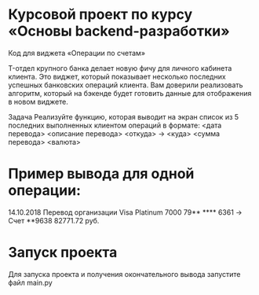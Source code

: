 # Курсовой проект по курсу «Основы backend-разработки»

Код для виджета «Операции по счетам»

T-отдел крупного банка делает новую фичу для личного кабинета клиента. Это виджет, 
который показывает несколько последних успешных банковских операций клиента. 
Вам доверили реализовать алгоритм, который на бэкенде будет готовить данные для отображения в новом виджете.

Задача
Реализуйте функцию, которая выводит на экран список из 5 последних выполненных клиентом операций в формате:
<дата перевода> <описание перевода>
<откуда> -> <куда>
<сумма перевода> <валюта>
# Пример вывода для одной операции:
14.10.2018 Перевод организации
Visa Platinum 7000 79** **** 6361 -> Счет **9638
82771.72 руб.

# Запуск проекта
Для запуска проекта и получения окончательного вывода запустите файл main.py
